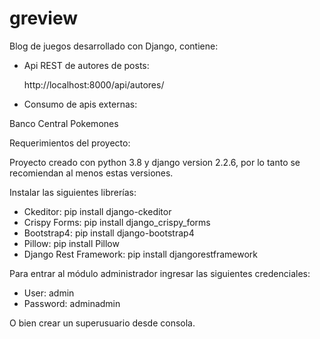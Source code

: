 # greview
Blog de juegos desarrollado con Django, contiene:

* Api REST de autores de posts:

  http://localhost:8000/api/autores/

* Consumo de apis externas:


 Banco Central
 Pokemones 


Requerimientos del proyecto:

Proyecto creado con python 3.8 y django version 2.2.6, por lo tanto se recomiendan al menos estas versiones.

Instalar las siguientes librerías:
- Ckeditor: pip install django-ckeditor
- Crispy Forms: pip install django_crispy_forms
- Bootstrap4: pip install django-bootstrap4
- Pillow: pip install Pillow
- Django Rest Framework: pip install djangorestframework

Para entrar al módulo administrador ingresar las siguientes credenciales:
- User: admin
- Password: adminadmin

O bien crear un superusuario desde consola.
